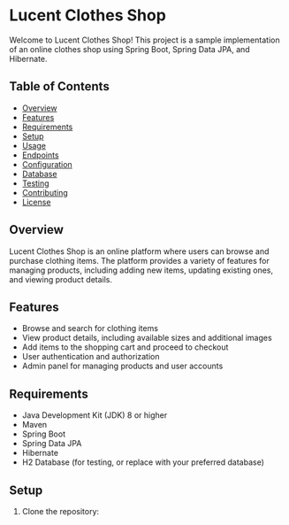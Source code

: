# Lucent Clothes Shop

Welcome to Lucent Clothes Shop! This project is a sample implementation of an online clothes shop using Spring Boot, Spring Data JPA, and Hibernate.

## Table of Contents

- [Overview](#overview)
- [Features](#features)
- [Requirements](#requirements)
- [Setup](#setup)
- [Usage](#usage)
- [Endpoints](#endpoints)
- [Configuration](#configuration)
- [Database](#database)
- [Testing](#testing)
- [Contributing](#contributing)
- [License](#license)

## Overview

Lucent Clothes Shop is an online platform where users can browse and purchase clothing items. The platform provides a variety of features for managing products, including adding new items, updating existing ones, and viewing product details.

## Features

- Browse and search for clothing items
- View product details, including available sizes and additional images
- Add items to the shopping cart and proceed to checkout
- User authentication and authorization
- Admin panel for managing products and user accounts

## Requirements

- Java Development Kit (JDK) 8 or higher
- Maven
- Spring Boot
- Spring Data JPA
- Hibernate
- H2 Database (for testing, or replace with your preferred database)

## Setup

1. Clone the repository:
